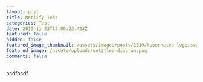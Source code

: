 ```yaml
---
layout: post
title: Netlify Test
categories: Test
date: 2019-11-23T15:00:22.423Z
featured: false
hidden: false
featured_image_thumbnail: /assets/images/posts/2019/kubernetes-logo.svg
featured_image: /assets/uploads/untitled-diagram.png
comments: false
---
```

asdfasdf
